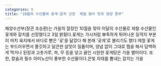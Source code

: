 ```yaml
---
categories: h
title: "10월의 수산물에 꽃게·갈치 선정  제철 맞아 맛과 영양 풍부"
---
```

해양수산부(장관 조승환)는 가을의 절정인 10월을 맞아 이달의 수산물로 제철 수산물인 꽃게와 갈치를 선정했다고 3일 밝혔다.꽃게는 가시처럼 뾰족하게 튀어나온 등딱지 부분이 마치 육지에서 바다로 뻗은 &#39;곶&#39;을 닮았다 해 본래 &#39;곶게&#39;로 불리기도 했다.제철 꽃게는 부드러우면서 쫄깃하고 달큰한 살맛이 일품이며, 양념 없이 그대로 찜을 해서 담백하게 먹거나 된장과 고춧가루, 파, 무 등을 넣고 끓인 시원한 꽃게탕은 가을 별미이다. 또한, 칼슘과 필수 아미노산이 풍부한 수산물이다.은빛 자태를 뽐내는 갈치는 가을